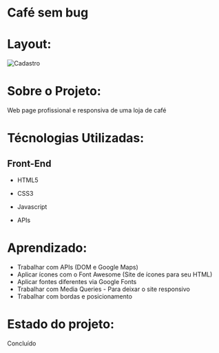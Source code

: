 # Café sem bug

# Layout:
![Cadastro](https://user-images.githubusercontent.com/103468962/170996072-478489c5-ba08-4e7a-9d01-06a797613da6.png)

# Sobre o Projeto:
Web page profissional e responsiva de uma loja de café

# Técnologias Utilizadas:
## Front-End
* HTML5
* CSS3
* Javascript

* APIs

# Aprendizado:
* Trabalhar com APIs (DOM e Google Maps)
* Aplicar ícones com o Font Awesome (Site de ícones para seu HTML)
* Aplicar fontes diferentes via Google Fonts
* Trabalhar com Media Queries - Para deixar o site responsivo
* Trabalhar com bordas e posicionamento

# Estado do projeto:
Concluído
